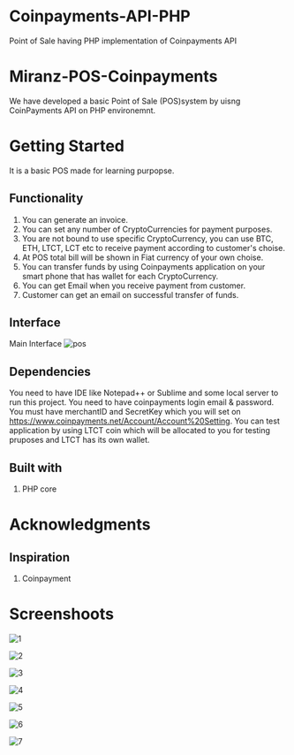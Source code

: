 # Coinpayments-API-PHP
Point of Sale having PHP implementation of  Coinpayments API
# Miranz-POS-Coinpayments

We have developed a basic Point of Sale (POS)system by uisng CoinPayments API on PHP environemnt.

# Getting Started
It is a basic POS made for learning purpopse.

## Functionality

1. You can generate an invoice.
2. You can set any number of CryptoCurrencies for payment purposes.
3. You are not bound to use specific CryptoCurrency, you can use BTC, ETH, LTCT, LCT etc to receive payment according to customer's choise.
4. At POS total bill will be shown in Fiat currency of your own choise.
5. You can transfer funds  by using Coinpayments application on your smart phone that has wallet for each CryptoCurrency.
6. You can get Email when you receive payment from customer.  
7. Customer can get an email on successful transfer of funds.

## Interface
Main Interface
![pos](https://user-images.githubusercontent.com/30657768/30163306-ec704cce-93f1-11e7-8e37-7dec523b5807.png)


## Dependencies
You need to have IDE like Notepad++ or Sublime  and some local server to run this project.
You need to have coinpayments login email & password.
You must have merchantID and SecretKey which you will set on https://www.coinpayments.net/Account/Account%20Setting.
You can test application by using LTCT coin which will be allocated to you for testing pruposes and LTCT has its own wallet.



## Built with
1. PHP core
 

# Acknowledgments
## Inspiration 
1. Coinpayment

# Screenshoots
![1](https://user-images.githubusercontent.com/30657768/30167949-6bea0d3c-9401-11e7-81e0-62d14ac539e4.png)

![2](https://user-images.githubusercontent.com/30657768/30167973-813dc480-9401-11e7-9148-353554f67737.png)

![3](https://user-images.githubusercontent.com/30657768/30168043-af64e082-9401-11e7-950b-185ad36b7837.png)

![4](https://user-images.githubusercontent.com/30657768/30168084-d2f7f926-9401-11e7-98c0-94fa3fa5c9c3.png)

![5](https://user-images.githubusercontent.com/30657768/30168124-ecb6565a-9401-11e7-840a-45dfddd17906.png)

![6](https://user-images.githubusercontent.com/30657768/30168178-0cddaf96-9402-11e7-9cff-67f4f63458e7.png)

![7](https://user-images.githubusercontent.com/30657768/30168257-4ce0b0fc-9402-11e7-9554-cfdfd2543105.png)
